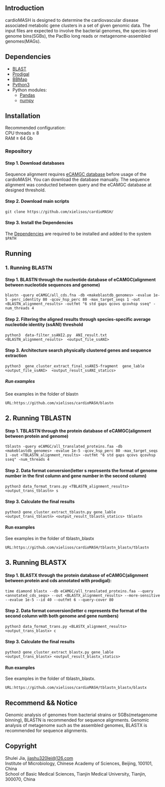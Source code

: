 ## Introduction
cardioMASH is designed to determine the cardiovascular disease associated metabolic gene clusters in a set of given genomic data. The input files are expected to involve the bacterial genomes, the species-level genome bins(SGBs), the PacBio long reads or metagenome-assembled genomes(MAGs).

## Dependencies
* [BLAST](ftp://ftp.ncbi.nlm.nih.gov/blast/executables/blast+/LATEST/)
* [Prodigal](https://github.com/hyattpd/Prodigal)
* [BBMap](https://github.com/BioInfoTools/BBMap)
* [Python3](https://www.python.org/downloads/)
* Python modules: 
    * [Pandas](http://pandas.pydata.org/pandas-docs/stable/install.html)
    * [numpy](https://numpy.org/)

## Installation
Recommended configuration:  
CPU threads ≥ 8  
RAM ≥ 64 Gb

### Repository
#### Step 1. Download databases
Sequence alignment requires [eCAMGC database](http://43.143.223.231:88/CVD_DATA_database/) before usage of the cardioMASH.
You can download the database manually. The sequence alignment was conducted between query and the eCAMGC database at designed threshold.

#### Step 2. Download main scripts
`git clone https://github.com/xielisos/cardioMASH/`

#### Step 3. Install the Dependencies
The [Dependencies](#Dependencies) are required to be installed and added to the system `$PATH`

## Running
### 1. Running BLASTN
#### Step 1. BLASTN through the nucleotide database of eCAMGC(alignment between nucleotide sequences and genome)
```
blastn -query eCAMGC/all_cds.fna -db <makeblastdb_genomes> -evalue 1e-5 -perc_identity 80 -qcov_hsp_perc 80 -max_target_seqs 1 -out <BLASTN_alignment_results> -outfmt "6 std gaps qcovs qcovhsp sseq" -num_threads 4
```

#### Step 2. Filtering the aligned results through species-specific average nucleotide identity (ssANI) threshold
```
python3  data-filter_ssANI2.py  ANI_result.txt  <BLASTN_alignment_results>  <output_file_ssANI>
```

#### Step 3. Architecture search physically clustered genes and sequence extraction
```
python3  gene_cluster_extract_final_ssANI5-fragment  gene_lable  <output_file_ssANI>  <output_result_ssANI_statics>
```

##### Run examples
See examples in the folder of blastn
```
URL:https://github.com/xielisos/cardioMASH/blastn
```

## 2. Running TBLASTN
#### Step 1. TBLASTN through the protein database of eCAMGC(alignment between protein and genome)
```
tblastn -query eCAMGC/all_translated_proteins.faa -db <makeblastdb_genomes> -evalue 1e-5 -qcov_hsp_perc 80 -max_target_seqs 1 -out <TBLASTN_alignment_results> -outfmt "6 std gaps qcovs qcovhsp sseq" -num_threads 4
```

#### Step 2. Data format conversion(letter s represents the format of genome number in the first column and gene number in the second column)
```
python3 data_format_trans.py <TBLASTN_alignment_results> <output_trans_tblastn> s
```

#### Step 3. Calculate the final results
```
python3 gene_cluster_extract_tblastn.py gene_lable <output_trans_tblastn> <output_result_tblastn_statics> tblastn
```

#### Run examples
See examples in the folder of tblastn_blastx
```
URL:https://github.com/xielisos/cardioMASH/tblastn_blastx/tblastn
```

## 3. Running BLASTX
#### Step 1. BLASTX through the protein database of eCAMGC(alignment between protein and cds annotated with prodigal):
```
time diamond blastx --db eCAMGC/all_translated_proteins.faa --query <annotated_cds_seqs> --out <BLASTX_alignment_results> --more-sensitive --evalue 1e-5 --id 40 --outfmt 6 --query-cover 80
```

#### Step 2. Data format conversion(letter c represents the format of the second column with both genome and gene numbers)
```
python3 data_format_trans.py <BLASTX_alignment_results> <output_trans_blastx> c
```

#### Step 3. Calculate the final results
```
python3 gene_cluster_extract_blastx.py gene_lable <output_trans_blastx> <output_result_blastx_statics>
```

#### Run examples
See examples in the folder of tblastn_blastx.
```
URL:https://github.com/xielisos/cardioMASH/tblastn_blastx/blastx
```

## Recommend && Notice
Genomic analysis of genomes from bacterial strains or SGBs(metagenome binning), BLASTN is recommended for sequence alignments.
Genomic analysis of metagenome such as the assembled genomes, BLASTX is recommended for sequence alignments.


## Copyright
Shulei Jia, jiashu320lei@126.com  
Institute of Microbiology, Chinese Academy of Sciences, Beijing, 100101, China  
School of Basic Medical Sciences, Tianjin Medical University, Tianjin, 300070, China
